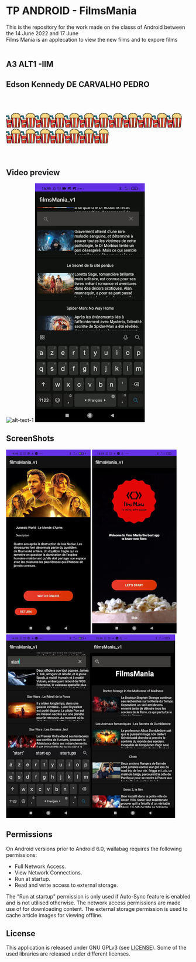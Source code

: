 # TP ANDROID - FilmsMania
This is the repository for the work made on the classs of Android between the 14 June 2022 and 17 June
<br>Films Mania is an applecation to view the new films and to expore films
<br>
<br>

## A3 ALT1 -IIM 
## Edson Kennedy DE CARVALHO PEDRO


<br></br>

![alt text](./img/popCorn2.png)![alt text](./img/popCorn2.png)![alt text](./img/popCorn2.png)![alt text](./img/popCorn2.png)![alt text](./img/popCorn2.png)![alt text](./img/popCorn2.png)![alt text](./img/popCorn2.png)![alt text](./img/popCorn2.png)![alt text](./img/popCorn2.png)![alt text](./img/popCorn2.png)![alt text](./img/popCorn2.png)![alt text](./img/popCorn2.png)![alt text](./img/popCorn2.png)![alt text](./img/popCorn2.png)![alt text](./img/popCorn2.png)![alt text](./img/popCorn2.png)![alt text](./img/popCorn2.png)![alt text](./img/popCorn2.png)![alt text](./img/popCorn2.png)<br>
<br></br>


## Video preview 

![alt-text-1](./img/intro2.gif "title-1") ![alt-text-1](./img/searchVideo4.gif "title-1")




## ScreenShots 

![alt-text-1](./img/film1.jpg "title-1") ![alt-text-2](./img/intro.jpg "title-2")![alt-text-2](./img/search.jpg "title-2")![alt-text-2](./img/home.jpg "title-2")

## Permissions

On Android versions prior to Android 6.0, wallabag requires the following permissions:
- Full Network Access.
- View Network Connections.
- Run at startup.
- Read and write access to external storage.

The "Run at startup" permission is only used if Auto-Sync feature is enabled and is not utilised otherwise. The network access permissions are made use of for downloading content. The external storage permission is used to cache article images for viewing offline.





## License

This application is released under GNU GPLv3 (see [LICENSE](LICENSE)).
Some of the used libraries are released under different licenses.